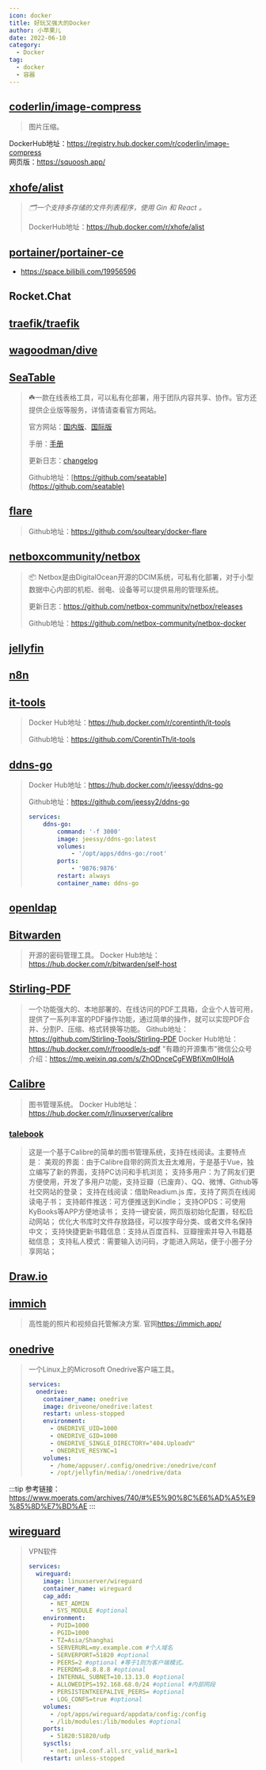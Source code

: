 ```yaml
---
icon: docker
title: 好玩又强大的Docker
author: 小苹果儿
date: 2022-06-10
category:
  - Docker
tag:
  - docker
  - 容器
---
```


## [coderlin/image-compress](https://github.com/GoogleChromeLabs/squoosh)

> 图片压缩。  

DockerHub地址：<https://registry.hub.docker.com/r/coderlin/image-compress>  
网页版：<https://squoosh.app/>

## [xhofe/alist](https://github.com/alist-org/alist)

  > *🗂️一个支持多存储的文件列表程序，使用 Gin 和 React 。*
  >
  > DockerHub地址：<https://hub.docker.com/r/xhofe/alist>

## [portainer/portainer-ce](https://github.com/portainer/portainer-ce)

- <https://space.bilibili.com/19956596>

## Rocket.Chat

## [traefik/traefik](https://github.com/traefik/traefik)

## [wagoodman/dive](https://github.com/wagoodman/dive)

## [SeaTable](https://hub.docker.com/r/seatable/seatable-developer)

  > :shamrock:一款在线表格工具，可以私有化部署，用于团队内容共享、协作。官方还提供企业版等服务，详情请查看官方网站。
  >
  > 官方网站：[国内版](https://seatable.cn/)、[国际版](https://seatable.io/)
  > 
  > 手册：[手册](https://docs.seatable.cn/published/seatable-manual/upgrade/upgrade_manual-ce.md)
  >
  > 更新日志：[changelog](https://seatable.io/docs/changelog/)
  >
  > Github地址：[https://github.com/seatable](https://github.com/seatable)

## [flare](https://hub.docker.com/r/soulteary/flare)

  > Github地址：<https://github.com/soulteary/docker-flare>

## [netboxcommunity/netbox](https://hub.docker.com/r/netboxcommunity/netbox)

  > :package: Netbox是由DigitalOcean开源的DCIM系统，可私有化部署，对于小型数据中心内部的机柜、弱电、设备等可以提供易用的管理系统。
  >
  > 更新日志：<https://github.com/netbox-community/netbox/releases>
  >
  > Github地址：<https://github.com/netbox-community/netbox-docker>

## [jellyfin](https://github.com/jellyfin/jellyfin)

## [n8n](https://github.com/n8n-io/n8n)

## [it-tools](https://github.com/CorentinTh/it-tools)

  > Docker Hub地址：<https://hub.docker.com/r/corentinth/it-tools>
  >
  > Github地址：<https://github.com/CorentinTh/it-tools>

## [ddns-go](https://github.com/jeessy2/ddns-go)

  > Docker Hub地址：<https://hub.docker.com/r/jeessy/ddns-go>  
  >
  > Github地址：<https://github.com/jeessy2/ddns-go>
  >
  > ```yaml
  > services:
  >     ddns-go:
  >         command: '-f 3000'
  >         image: jeessy/ddns-go:latest
  >         volumes:
  >             - '/opt/apps/ddns-go:/root'
  >         ports:
  >             - '9876:9876'
  >         restart: always
  >         container_name: ddns-go
  > ```

## [openldap](https://hub.docker.com/r/bitnami/openldap)

## [Bitwarden](https://github.com/bitwarden/server)

  > 开源的密码管理工具。
  > Docker Hub地址：<https://hub.docker.com/r/bitwarden/self-host>

## [Stirling-PDF](https://github.com/Stirling-Tools/Stirling-PDF)

  > 一个功能强大的、本地部署的、在线访问的PDF工具箱，企业个人皆可用，提供了一系列丰富的PDF操作功能，通过简单的操作，就可以实现PDF合并、分割P、压缩、格式转换等功能。
  > Github地址：<https://github.com/Stirling-Tools/Stirling-PDF>
  > Docker Hub地址：<https://hub.docker.com/r/frooodle/s-pdf>
  > "有趣的开源集市"微信公众号介绍：<https://mp.weixin.qq.com/s/ZhODnceCgFWBfiXm0IHolA>

## [Calibre](https://calibre-ebook.com/)

  > 图书管理系统。
  > Docker Hub地址：<https://hub.docker.com/r/linuxserver/calibre>

### [talebook](https://hub.docker.com/r/talebook/talebook)

  > 这是一个基于Calibre的简单的图书管理系统，支持在线阅读。主要特点是：
  > 美观的界面：由于Calibre自带的网页太丑太难用，于是基于Vue，独立编写了新的界面，支持PC访问和手机浏览；
  > 支持多用户：为了网友们更方便使用，开发了多用户功能，支持豆瓣（已废弃）、QQ、微博、Github等社交网站的登录；
  > 支持在线阅读：借助Readium.js⁠ 库，支持了网页在线阅读电子书；
  > 支持邮件推送：可方便推送到Kindle；
  > 支持OPDS：可使用KyBooks⁠等APP方便地读书；
  > 支持一键安装，网页版初始化配置，轻松启动网站；
  > 优化大书库时文件存放路径，可以按字母分类、或者文件名保持中文；
  > 支持快捷更新书籍信息：支持从百度百科、豆瓣搜索并导入书籍基础信息；
  > 支持私人模式：需要输入访问码，才能进入网站，便于小圈子分享网站；

## [Draw.io](https://hub.docker.com/r/jgraph/drawio)

## [immich](https://github.com/immich-app/immich)

  > 高性能的照片和视频自托管解决方案.
  > 官网<https://immich.app/>

## [onedrive](https://github.com/abraunegg/onedrive)

  > 一个Linux上的Microsoft Onedrive客户端工具。
  >
  > ```yaml
  > services:
  >   onedrive:
  >     container_name: onedrive
  >     image: driveone/onedrive:latest
  >     restart: unless-stopped
  >     environment:
  >       - ONEDRIVE_UID=1000
  >       - ONEDRIVE_GID=1000
  >       - ONEDRIVE_SINGLE_DIRECTORY="404.UploadV"
  >       - ONEDRIVE_RESYNC=1
  >     volumes: 
  >       - /home/appuser/.config/onedrive:/onedrive/conf
  >       - /opt/jellyfin/media/:/onedrive/data
  > ```

:::tip
参考链接：<https://www.moerats.com/archives/740/#%E5%90%8C%E6%AD%A5%E9%85%8D%E7%BD%AE>
:::

## [wireguard](https://www.wireguard.com/)

> VPN软件
>
> ```yaml
> services:
>   wireguard:
>     image: linuxserver/wireguard
>     container_name: wireguard
>     cap_add:
>       - NET_ADMIN
>       - SYS_MODULE #optional
>     environment:
>       - PUID=1000
>       - PGID=1000
>       - TZ=Asia/Shanghai
>       - SERVERURL=my.example.com #个人域名
>       - SERVERPORT=51820 #optional
>       - PEERS=2 #optional #等于1则为客户端模式。
>       - PEERDNS=8.8.8.8 #optional
>       - INTERNAL_SUBNET=10.13.13.0 #optional
>       - ALLOWEDIPS=192.168.68.0/24 #optional #内部网段
>       - PERSISTENTKEEPALIVE_PEERS= #optional
>       - LOG_CONFS=true #optional
>     volumes:
>       - /opt/apps/wireguard/appdata/config:/config
>       - /lib/modules:/lib/modules #optional
>     ports:
>       - 51820:51820/udp
>     sysctls:
>       - net.ipv4.conf.all.src_valid_mark=1
>     restart: unless-stopped
> ```
